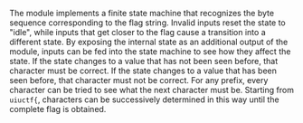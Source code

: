 The module implements a finite state machine that recognizes the byte sequence
corresponding to the flag string.  Invalid inputs reset the state to "idle",
while inputs that get closer to the flag cause a transition into a different
state.  By exposing the internal state as an additional output of the module,
inputs can be fed into the state machine to see how they affect the state.  If
the state changes to a value that has not been seen before, that character must
be correct.  If the state changes to a value that has been seen before, that
character must not be correct.  For any prefix, every character can be tried to
see what the next character must be.  Starting from `uiuctf{`, characters can
be successively determined in this way until the complete flag is obtained.
